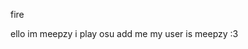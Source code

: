 fire

<!---
meepzyosu/meepzyosu is a ✨ special ✨ repository because its `README.md` (this file) appears on your GitHub profile.
You can click the Preview link to take a look at your changes.
--->  ello im meepzy i play osu add me my user is meepzy :3 

